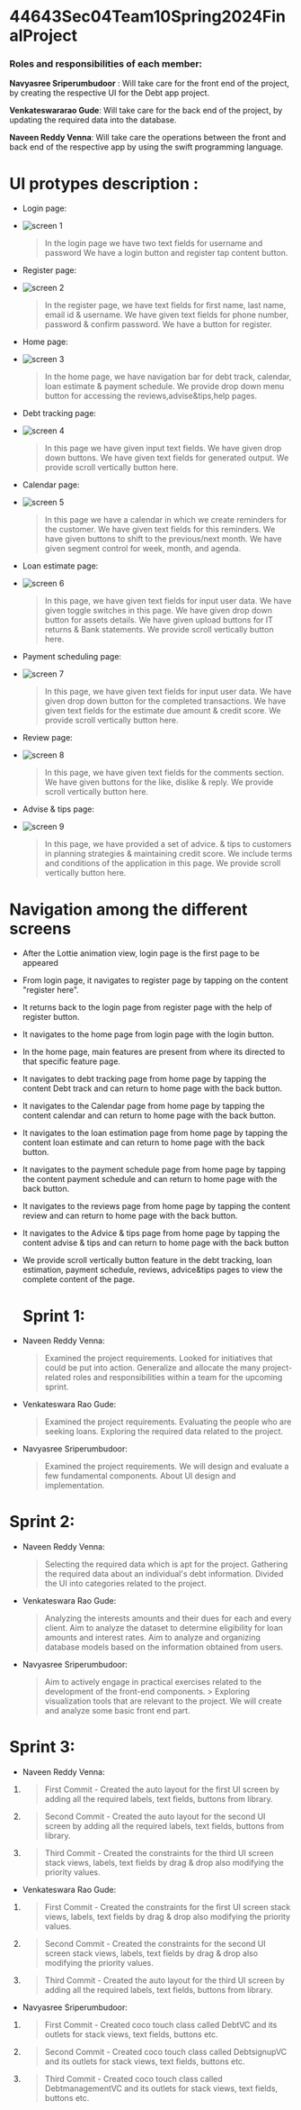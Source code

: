 # 44643Sec04Team10Spring2024FinalProject
### Roles and responsibilities of each member:
**Navyasree Sriperumbudoor** : Will take care for the front end of the project, by creating the respective UI for the Debt app project.

**Venkateswararao Gude**: Will take care for the back end of the project, by updating the required data into the database.

**Naveen Reddy Venna**: Will take care the operations between the front and back end of the respective app by using the swift programming language.

# **UI protypes description :**

* Login page:
* ![screen 1](https://github.com/naveenvenna70/44643Sec04Team10Spring2024FinalProject/blob/main/pic2%20(1).jpeg?raw=true)
	> In the login page we have two text fields for username and password
	> We have a login button and register tap content button.
* Register page:
* ![screen 2](https://github.com/naveenvenna70/44643Sec04Team10Spring2024FinalProject/blob/main/pic3%20(1).jpeg?raw=true)
	> In the register page, we have text fields for first name, last name, email id & username.
	> We have given text fields for phone number, password & confirm password.
	> We have a button for register.
* Home page:
* ![screen 3](https://github.com/naveenvenna70/44643Sec04Team10Spring2024FinalProject/blob/main/pic4%20(1).jpeg?raw=true)
	> In the home page, we have navigation bar for debt track, calendar, loan estimate & payment schedule.
         We provide drop down menu button for accessing the reviews,advise&tips,help pages. 
* Debt tracking page:
* ![screen 4](https://github.com/naveenvenna70/44643Sec04Team10Spring2024FinalProject/blob/main/pic5%20(1).jpeg?raw=true)
	> In this page we have given input text fields.
	> We have given drop down buttons.
	> We have given text fields for generated output.
         We provide scroll vertically button here. 
        
* Calendar page:
* ![screen 5](https://github.com/naveenvenna70/44643Sec04Team10Spring2024FinalProject/blob/main/pic6%20(1).jpeg?raw=true)
	> In this page we have a calendar in which we create reminders for the customer.
	> We have given text fields for this reminders.
	> We have given buttons to shift to the previous/next month.
	> We have given segment control for week, month, and agenda.
* Loan estimate page:
* ![screen 6](https://github.com/naveenvenna70/44643Sec04Team10Spring2024FinalProject/blob/main/pic7%20(1).jpeg?raw=true)
	> In this page, we have given text fields for input user data.
	> We have given toggle switches in this page.
	> We have given drop down button for assets details.
	> We have given upload buttons for IT returns & Bank statements.
         We provide scroll vertically button here.
        
* Payment scheduling page:
* ![screen 7](https://github.com/naveenvenna70/44643Sec04Team10Spring2024FinalProject/blob/main/pic8%20(1).jpeg?raw=true)
	> In this page, we have given text fields for input user data.
	> We have given drop down button for the completed transactions.
	> We have given text fields for the estimate due amount & credit score.
         We provide scroll vertically button here. 
* Review page:
* ![screen 8](https://github.com/naveenvenna70/44643Sec04Team10Spring2024FinalProject/blob/main/pic9%20(1).jpeg?raw=true)
	> In this page, we have given text fields for the comments section.
	> We have given buttons for the like, dislike & reply.
         We provide scroll vertically button here. 
* Advise & tips page:
* ![screen 9](https://github.com/naveenvenna70/44643Sec04Team10Spring2024FinalProject/blob/main/pic10%20(1).jpeg?raw=true)
	> In this page, we have provided a set of advice. & tips to customers in planning strategies & maintaining credit score.
         We include terms and conditions of the application in this page. 
         We provide scroll vertically button here. 


# **Navigation among the different screens**

* After the Lottie animation view, login page is the first page to be appeared
* From login page, it navigates to register page by tapping on the content "register here".
* It returns back to the login page from register page with the help of register button.
* It navigates to the home page from login page with the login button.
* In the home page, main features are present from where its directed to that specific feature page.
* It navigates to debt tracking page from home page by tapping the content Debt track and can return to home page with the back button.
* It navigates to the Calendar page from home page by tapping the content calendar and can return to home page with the back button.
* It navigates to the loan estimation page from home page by tapping the content loan estimate and can return to home page with the back button.
* It navigates to the payment schedule page from home page by tapping the content payment schedule and can return to home page with the back button.
* It navigates to the reviews page from home page by tapping the content review and can return to home page with the back button.
* It navigates to the Advice & tips page from home page by tapping the content advise & tips and can return to home page with the back button
* We provide scroll vertically button feature in the debt tracking, loan estimation, payment schedule, reviews, advice&tips pages to view the complete content of the page.



  # **Sprint 1:**
* Naveen Reddy Venna:
     > Examined the project requirements.
     > Looked for initiatives that could be put into action.
     > Generalize and allocate the many project-related roles and responsibilities within a team for the upcoming sprint.
* Venkateswara Rao Gude:
     > Examined the project requirements.
     > Evaluating the people who are seeking loans.
     > Exploring the required data related to the project.
* Navyasree Sriperumbudoor:
    > Examined the project requirements.
     > We will design and evaluate a few fundamental components.
     > About UI design and implementation.


# **Sprint 2:**
* Naveen Reddy Venna:
    > Selecting the required data which is apt for the project.
    > Gathering the required data about an individual's debt information.
    > Divided the UI into categories related to the project.
* Venkateswara Rao Gude:
     > Analyzing the interests amounts and their dues for each and every client.
    > Aim to analyze the dataset to determine eligibility for loan amounts and interest rates.
     > Aim to analyze and organizing database models based on the information obtained from users.
* Navyasree Sriperumbudoor:
     > Aim to actively engage in practical exercises related to the development of the front-end components.
      > Exploring visualization tools that are relevant to the project.
    > We will create and analyze some basic front end part.

# **Sprint 3:**
* Naveen Reddy Venna:
1.    > First Commit - Created the auto layout for the first UI screen by adding all the required labels, text fields, buttons from library.
1.    > Second Commit - Created the auto layout for the second UI screen by adding all the required labels, text fields, buttons from library.
1.    > Third Commit - Created the constraints for the third UI screen stack views, labels, text fields by drag & drop also modifying the priority values.
* Venkateswara Rao Gude:
1.    > First Commit - Created the constraints for the first UI screen stack views, labels, text fields by drag & drop also modifying the priority values.
1.    > Second Commit - Created the constraints for the second UI screen stack views, labels, text fields by drag & drop also modifying the priority 
                     values.
1.    > Third Commit  - Created the auto layout for the third UI screen by adding all the required labels, text fields, buttons from library.
* Navyasree Sriperumbudoor:
1.    > First Commit - Created coco touch class called DebtVC and its outlets for stack views, text fields, buttons etc.
1.    > Second Commit - Created coco touch class called DebtsignupVC and its outlets for stack views, text fields, buttons etc.
1.    > Third Commit - Created coco touch class called DebtmanagementVC and its outlets for stack views, text fields, buttons etc. 


  

